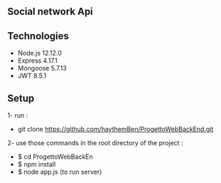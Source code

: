 ## Social network Api

## Technologies 
* Node.js 12.12.0 
* Express 4.17.1
* Mongoose 5.7.13
* JWT 8.5.1

## Setup 
<!-- To run this project ,create .env file in the root directory of project :
(this MONGO_URI is used to connect to MongoDB Atlas , if you use it locally or using an image container ,you should change the URI)
```
MONGO_URI= mongodb+srv://your_username:your_password@nodeapi-enzmh.mongodb.net/your_database_name?retryWrites=true&w=majority
PORT = 8080
JWT_SECRET = WRITE_YOURS
CLIENT_URL = http://localhost:3000
```

then install it locally using npm (use those commands in the root directory of the project) :
```
$ npm install
$ npm start
```
In helpers/index.js : use your email and Gmail Application-Specific Password for POP/IMAP to authenticate. -->


1- run : 
* git clone https://github.com/haythemBen/ProgettoWebBackEnd.git

2- use those commands in the root directory of the project :
* $ cd ProgettoWebBackEn
* $ npm install
* $ node app.js  (to run server)
```